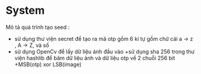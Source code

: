 # System
Mô tả quá trình tạo seed :
+ sử dụng thư viện secret để tạo ra mã otp gồm 6 kí tự gồm chữ cái a -> z , A -> Z, và số
+ sử dụng OpenCv để lấy dữ liệu ảnh đầu vào
+sử dụng sha 256 trong thư viện hashlib để băm dữ liệu ảnh và dữ liệu otp về 2 chuỗi 256 bit
+MSB(otp) xor LSB(image)
